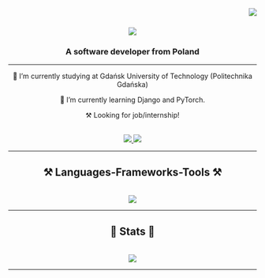 <img align="right" src="https://visitor-badge.laobi.icu/badge?page_id=m-sadkowski.m-sadkowski" />

<h1 align="center">
    <img src="https://readme-typing-svg.herokuapp.com/?font=Righteous&size=35&center=true&vCenter=true&width=500&height=70&duration=4000&lines=Hi+There!+👋;+I'm+Michał+Sadkowski!;" />
</h1>

<h3 align="center">A software developer from Poland</h3>

<hr/>

<div align="center">
 
 🔭 I’m currently studying at Gdańsk University of Technology (Politechnika Gdańska)
 
 🌱 I’m currently learning Django and PyTorch.

 ⚒️ Looking for job/internship!

</div>

<div align="center">
	<br>
	<a href="mailto:msadkowski000@gmail.com">
		<img src="https://img.shields.io/badge/Gmail-333333?style=for-the-badge&logo=gmail&logoColor=red" />
	</a>
	<a href="https://www.linkedin.com/in/micha%C5%82-sadkowski-4b7b1b277/" target="_blank">
		<img src="https://img.shields.io/badge/LinkedIn-0077B5?style=for-the-badge&logo=linkedin&logoColor=white" target="_blank" />
	</a>
	<br>
</div>

<hr/>
 
<div align="center">
	<h2>⚒️ Languages-Frameworks-Tools ⚒️</h2>
	<br>
	<img src="https://skillicons.dev/icons?i=cpp,c,python,django,html,css,javascript,php,java,bash,github" />
	<br>
</div>

<hr/>

<div align="center">
	<h2>🔭 Stats 🔭</h2>
	<br>
	<img src="https://github-readme-stats.vercel.app/api/top-langs/?username=m-sadkowski&layout=compact" />
	<br>
</div>

<hr/>




